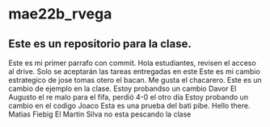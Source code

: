 # mae22b_rvega
## Este es un repositorio para la clase.

Este es mi primer parrafo con commit.
Hola estudiantes, revisen el acceso al drive. Solo se aceptarán las tareas entregadas en este
Este es mi cambio estrategico de jose tomas otero el bacan.
Me gusta el chacarero.
Este es un cambio de ejemplo en la clase.
Estoy probandso un cambio Davor
El Augusto el re malo para el fifa, perdió 4-0 el otro día
Estoy probando un cambio en el codigo Joaco
Esta es una prueba del bati pibe. 
Hello there. Matias Fiebig
El Martin Silva no esta pescando la clase
